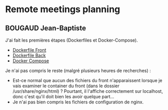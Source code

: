 # Remote meetings planning

## BOUGAUD Jean-Baptiste

J'ai fait les premières étapes (Dockerfiles et Docker-Compose).
- [Dockerfile Front](/front/Dockerfile)
- [Dockerfile Back](/api/Dockerfile)
- [Docker Compose](/api/docker-compose.yaml)

Je n'ai pas compris le reste (malgré plusieurs heures de recherches) :
- Est-ce normal que aucun des fichiers du front n'apparaissent lorsque je vais examiner le container du front (dans le dossier /usr/share/nginx/html) ? Pourtant, il l'affiche correctement sur localhost, donc c'est qu'il doit bien les avoir quelque part...
- Je n'ai pas bien compris les fichiers de configuration de nginx.